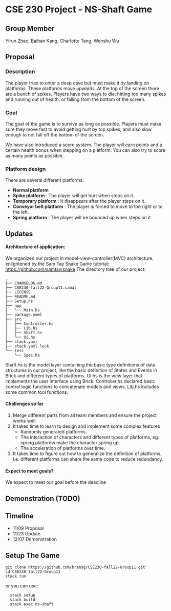 # CSE 230 Project - NS-Shaft Game
## Group Member
Yirun Zhao, Baihan Kang, Charlotte Tang, Wenshu Wu

## Proposal
### Description 

The player tries to enter a deep cave but must make it by landing on platforms. These platforms move upwards. At the top of the screen there are a bunch of spikes. Players have two ways to die: hitting too many spikes and running out of health, or falling from the bottom of the screen.

### Goal

The goal of the game is to survive as long as possible. Players must make sure they move fast to avoid getting hurt by top spikes, and also slow enough to not fall off the bottom of the screen.

We have also introduced a score system. The player will earn points and a certain health bonus  when stepping on a platform. You can also try to score as many points as possible.

### Platform design
There are several different platforms:
* **Normal platform**
* **Spike platform** : The player will get hurt when steps on it.
* **Temporary platform** : It disappears after the player steps on it.
* **Conveyor belt platform** : The player is forced to move to the right or to the left.
* **Spring platform** : The player will be bounced up when steps on it

## Updates

#### Architecture of application:
We organized our project in model-view-controller(MVC) architecture, enlightened by the Sam Tay Snake Game tutorial: https://github.com/samtay/snake
The directory tree of our project: 
```
.
├── CHANGELOG.md
├── CSE230-fall22-Group11.cabal
├── LICENSE
├── README.md
├── Setup.hs
├── app
│   └── Main.hs
├── package.yaml
├── src
│   ├── Controller.hs
│   ├── Lib.hs
│   ├── Shaft.hs
│   └── UI.hs
├── stack.yaml
├── stack.yaml.lock
└── test
    └── Spec.hs

```
Shaft.hs is the model layer containing the basic type definitions of data structures in our project, like the basic definition of States and Events in Brick and different types of platforms. UI.hs is the view layer that implements the user interface using Brick. Controller.hs declared basic control logic functions to concatenate models and views. Lib.hs includes some common tool functions.

#### Challenges so far
1. Merge different parts from all team members and ensure the project works well.
2. It takes time to learn to design and implement some complex features 
    * Randomly generated platforms.
    * The interaction of characters and different types of platforms, eg. spring platforms make the character spring up.
    * The acceleration of platforms over time.
3. It takes time to figure out how to generalize the definition of platforms, i.e. different platforms can share the same code to reduce redundancy.


#### Expect to meet goals?
We expect to meet our goal before the deadline


## Demonstration (TODO)


## Timeline
* 11/09 Proposal
* 11/23 Update
* 12/07 Demonstration

## Setup The Game
```
git clone https://github.com/brsmsg/CSE230-fall22-Group11.git`
cd CSE230-fall22-Group11
stack run
```

or you can use:

```
  stack setup
  stack build
  stack exec ns-shaft
```